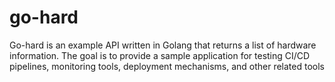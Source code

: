 # go-hard
Go-hard is an example API written in Golang that returns a list of hardware information. The goal is to provide a sample application for testing CI/CD pipelines, monitoring tools, deployment mechanisms, and other related tools
